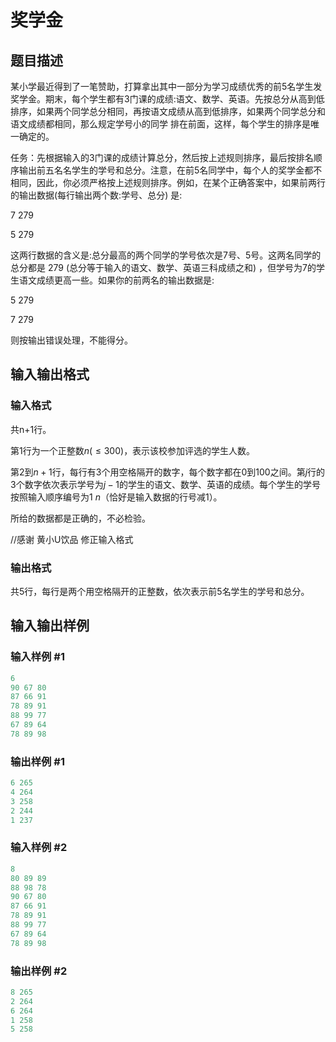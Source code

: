 # 奖学金

## 题目描述

某小学最近得到了一笔赞助，打算拿出其中一部分为学习成绩优秀的前5名学生发奖学金。期末，每个学生都有3门课的成绩:语文、数学、英语。先按总分从高到低排序，如果两个同学总分相同，再按语文成绩从高到低排序，如果两个同学总分和语文成绩都相同，那么规定学号小的同学 排在前面，这样，每个学生的排序是唯一确定的。

任务：先根据输入的3门课的成绩计算总分，然后按上述规则排序，最后按排名顺序输出前五名名学生的学号和总分。注意，在前5名同学中，每个人的奖学金都不相同，因此，你必须严格按上述规则排序。例如，在某个正确答案中，如果前两行的输出数据(每行输出两个数:学号、总分) 是:

$7$ $279$

$5$ $279$

这两行数据的含义是:总分最高的两个同学的学号依次是$7$号、$5$号。这两名同学的总分都是 $279$ (总分等于输入的语文、数学、英语三科成绩之和) ，但学号为$7$的学生语文成绩更高一些。如果你的前两名的输出数据是:

$5$ $279$

$7$ $279$

则按输出错误处理，不能得分。

## 输入输出格式

### 输入格式

共n+1行。

第$1$行为一个正整数$n( \le 300)$，表示该校参加评选的学生人数。

第$2$到$n+1$行，每行有$3$个用空格隔开的数字，每个数字都在$0$到$100$之间。第$j$行的$3$个数字依次表示学号为$j-1$的学生的语文、数学、英语的成绩。每个学生的学号按照输入顺序编号为$1~n$（恰好是输入数据的行号减$1$）。

所给的数据都是正确的，不必检验。

//感谢 黄小U饮品 修正输入格式

### 输出格式

共5行，每行是两个用空格隔开的正整数，依次表示前$5$名学生的学号和总分。

## 输入输出样例

### 输入样例 #1

```cpp
6
90 67 80
87 66 91
78 89 91
88 99 77
67 89 64
78 89 98

```
### 输出样例 #1

```cpp
6 265
4 264
3 258
2 244
1 237

```
### 输入样例 #2

```cpp
8
80 89 89
88 98 78
90 67 80
87 66 91
78 89 91
88 99 77
67 89 64
78 89 98
```


### 输出样例 #2

```cpp
8 265
2 264
6 264
1 258
5 258

```
